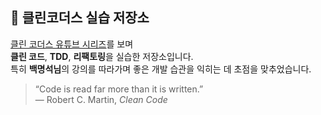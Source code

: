 ## 🧼 클린코더스 실습 저장소

[클린 코더스 유튜브 시리즈](https://www.youtube.com/watch?v=60lLSe1phks&list=PLeQ0NTYUDTmMM71Jn1scbEYdLFHz5ZqFA)를 보며  
**클린 코드**, **TDD**, **리팩토링**을 실습한 저장소입니다.  
특히 **백명석님**의 강의를 따라가며 좋은 개발 습관을 익히는 데 초점을 맞추었습니다.

> “Code is read far more than it is written.”  
> — Robert C. Martin, *Clean Code*
